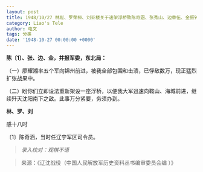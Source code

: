```yaml
---
layout: post
title: 1948/10/27 林彪、罗荣桓、刘亚楼关于速架浮桥致陈奇涵、张秀山、边章伍、金振钟等电
category: Liao's Tele
author: 电文
tags: 分类
date: '1948-10-27 00:00:00 +0000'
---
```

**陈〔1〕、张、边、金，并报军委，东北局：**

（一）廖耀湘率五个军向锦州前进，被我全部包围和击溃，已俘敌数万，现正猛烈扩张战果中。

（二）盼你们立即设法重新架设一座浮桥，以便我大军迅速向鞍山、海城前进，继续歼灭沈阳南下之敌。此事万分紧要，务须办到。

**林、罗、刘**

感十八时

〔1〕陈奇涵，当时任辽宁军区司令员。



> *录入校对：观棋不语*

> 来源：《辽沈战役（中国人民解放军历史资料丛书编审委员会编 ）》
